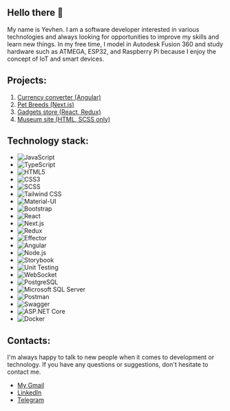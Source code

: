 ## Hello there 👋

My name is Yevhen.
I am a software developer interested in various technologies and always looking for opportunities to improve my skills and learn new things.
In my free time, I model in Autodesk Fusion 360 and study hardware such as ATMEGA, ESP32, and Raspberry Pi because I enjoy the concept of IoT and smart devices.

## Projects:
1. [Currency converter (Angular)](https://currency-converter-1-ivory.vercel.app/)
2. [Pet Breeds (Next.js)](https://pet-explorer.vercel.app/)
3. [Gadgets store (React, Redux)](https://underheel.github.io/product_catalog/#/)
4. [Museum site (HTML, SCSS only)](https://yevhenostrovskiy.github.io/layout_landing-page/)

## Technology stack:
- ![JavaScript](https://img.shields.io/badge/-JavaScript-F7DF1E?style=flat-square&logo=javascript&logoColor=black)
- ![TypeScript](https://img.shields.io/badge/-TypeScript-3178C6?style=flat-square&logo=typescript&logoColor=white)
- ![HTML5](https://img.shields.io/badge/-HTML5-E34F26?style=flat-square&logo=html5&logoColor=white)
- ![CSS3](https://img.shields.io/badge/-CSS3-1572B6?style=flat-square&logo=css3&logoColor=white)
- ![SCSS](https://img.shields.io/badge/-SCSS-CC6699?style=flat-square&logo=sass&logoColor=white)
- ![Tailwind CSS](https://img.shields.io/badge/-TailwindCSS-38B2AC?style=flat-square&logo=tailwind-css&logoColor=white)
- ![Material-UI](https://img.shields.io/badge/-Material_UI-0081CB?style=flat-square&logo=material-ui&logoColor=white)
- ![Bootstrap](https://img.shields.io/badge/-Bootstrap-563D7C?style=flat-square&logo=bootstrap&logoColor=white)
- ![React](https://img.shields.io/badge/-React-61DAFB?style=flat-square&logo=react&logoColor=black)
- ![Next.js](https://img.shields.io/badge/-Next.js-000000?style=flat-square&logo=next.js&logoColor=white)
- ![Redux](https://img.shields.io/badge/-Redux-764ABC?style=flat-square&logo=redux&logoColor=white)
- ![Effector](https://img.shields.io/badge/-Effector-FFCC33?style=flat-square&logo=effector&logoColor=white)
- ![Angular](https://img.shields.io/badge/-Angular-DD0031?style=flat-square&logo=angular&logoColor=white)
- ![Node.js](https://img.shields.io/badge/-Node.js-339933?style=flat-square&logo=node.js&logoColor=white)
- ![Storybook](https://img.shields.io/badge/-Storybook-FF4785?style=flat-square&logo=storybook&logoColor=white)
- ![Unit Testing](https://img.shields.io/badge/-Unit%20Testing-6DB33F?style=flat-square&logo=jest&logoColor=white)
- ![WebSocket](https://img.shields.io/badge/-WebSocket-010101?style=flat-square&logo=websocket&logoColor=white)
- ![PostgreSQL](https://img.shields.io/badge/-PostgreSQL-336791?style=flat-square&logo=postgresql&logoColor=white)
- ![Microsoft SQL Server](https://img.shields.io/badge/-Microsoft%20SQL%20Server-CC2927?style=flat-square&logo=microsoft%20sql%20server&logoColor=white)
- ![Postman](https://img.shields.io/badge/-Postman-FF6C37?style=flat-square&logo=postman&logoColor=white)
- ![Swagger](https://img.shields.io/badge/-Swagger-85EA2D?style=flat-square&logo=swagger&logoColor=black)
- ![ASP.NET Core](https://img.shields.io/badge/-ASP.NET%20Core-512BD4?style=flat-square&logo=.net&logoColor=white)
- ![Docker](https://img.shields.io/badge/-Docker-2496ED?style=flat-square&logo=docker&logoColor=white)


## Contacts:
  I'm always happy to talk to new people when it comes to development or technology. If you have any questions or suggestions, don't hesitate to contact me.
- [My Gmail](yevhenostrovskyi9@gmail.com)
- [LinkedIn](www.linkedin.com/in/yevhen-ostrovskyi)
- [Telegram](https://t.me/ostriyjeka)
